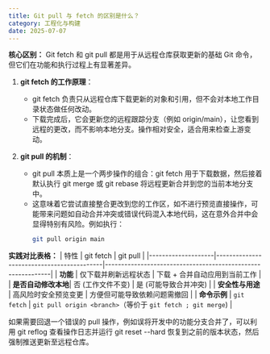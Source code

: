 ```yaml
---
title: Git pull 与 fetch 的区别是什么？
category: 工程化与构建
date: 2025-07-07
---
```

**核心区别：** Git fetch 和 git pull 都是用于从远程仓库获取更新的基础 Git 命令，但它们在功能和执行过程上有显著差异。  
1.  **git fetch 的工作原理**：  
    - git fetch 负责只从远程仓库下载更新的对象和引用，但不会对本地工作目录状态做任何改动。  
    - 下载完成后，它会更新您的远程跟踪分支（例如 origin/main），让您看到远程的更改，而不影响本地分支。操作相对安全，适合用来检查上游变动。  
    
2.  **git pull 的机制**：  
    - git pull 本质上是一个两步操作的组合：git fetch 用于下载数据，然后接着默认执行 git merge 或 git rebase 将远程更新合并到您的当前本地分支中。  
    - 这意味着它尝试直接整合更改到您的工作区，如不进行预览直接操作，可能带来问题如自动合并冲突或错误代码混入本地代码，这在意外合并中会显得特别有风险。例如执行：
        ```bash
        git pull origin main
        ```
    
**实践对比表格：**
| 特性               | git fetch                                  | git pull                                                    |
|--------------------|-------------------------------------------|-------------------------------------------------------------|
| **功能**           | 仅下载并刷新远程状态                      | 下载 + 合并自动应用到当前工作                               |
| **是否自动修改本地**| 否 (工作文件不变)                          | 是 (可能导致合并冲突)                                       |
| **安全性与用途**   | 高风险时安全预览变更                      | 方便但可能导致依赖问题需撤回                             |
| **命令示例**       | `git fetch`                             | `git pull origin <branch>`（等价于 `git fetch ; git merge`) |  

如果需要回退一个错误的 pull 操作，例如误将开发中的功能分支合并了，可以利用 git reflog 查看操作日志并运行 git reset --hard 恢复到之前的版本状态，然后强制推送更新至远程仓库。
